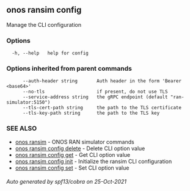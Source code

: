 ## onos ransim config

Manage the CLI configuration

### Options

```
  -h, --help   help for config
```

### Options inherited from parent commands

```
      --auth-header string       Auth header in the form 'Bearer <base64>'
      --no-tls                   if present, do not use TLS
      --service-address string   the gRPC endpoint (default "ran-simulator:5150")
      --tls-cert-path string     the path to the TLS certificate
      --tls-key-path string      the path to the TLS key
```

### SEE ALSO

* [onos ransim](onos_ransim.md)	 - ONOS RAN simulator commands
* [onos ransim config delete](onos_ransim_config_delete.md)	 - Delete CLI option value
* [onos ransim config get](onos_ransim_config_get.md)	 - Get CLI option value
* [onos ransim config init](onos_ransim_config_init.md)	 - Initialize the ransim CLI configuration
* [onos ransim config set](onos_ransim_config_set.md)	 - Set CLI option value

###### Auto generated by spf13/cobra on 25-Oct-2021
